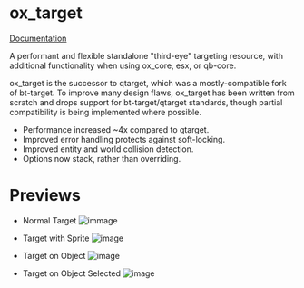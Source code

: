 # ox_target
 
[Documentation](https://overextended.dev/ox_target/)

A performant and flexible standalone "third-eye" targeting resource, with additional functionality when using ox_core, esx, or qb-core.

ox_target is the successor to qtarget, which was a mostly-compatible fork of bt-target. To improve many design flaws, ox_target has been written from scratch and drops support for bt-target/qtarget standards, though partial compatibility is being implemented where possible.

- Performance increased ~4x compared to qtarget.
- Improved error handling protects against soft-locking.
- Improved entity and world collision detection.
 - Options now stack, rather than overriding.

# Previews

- Normal Target
![immage](https://i.imgur.com/3AoMvBW.png)

- Target with Sprite
![image](https://i.imgur.com/VlJq7iv.png)

- Target on Object
![image](https://i.imgur.com/N79mazN.png)

- Target on Object Selected
![image](https://i.imgur.com/E4gLQjl.png)

